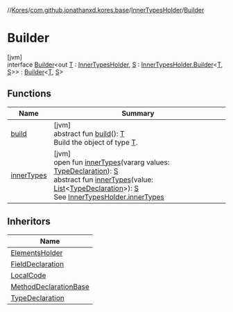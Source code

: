 //[Kores](../../../../index.md)/[com.github.jonathanxd.kores.base](../../index.md)/[InnerTypesHolder](../index.md)/[Builder](index.md)

# Builder

[jvm]\
interface [Builder](index.md)<out [T](index.md) : [InnerTypesHolder](../index.md), [S](index.md) : [InnerTypesHolder.Builder](index.md)<[T](index.md), [S](index.md)>> : [Builder](../../../com.github.jonathanxd.kores.builder/-builder/index.md)<[T](index.md), [S](index.md)>

## Functions

| Name | Summary |
|---|---|
| [build](../../../com.github.jonathanxd.kores.builder/-builder/build.md) | [jvm]<br>abstract fun [build](../../../com.github.jonathanxd.kores.builder/-builder/build.md)(): [T](index.md)<br>Build the object of type [T](../../../com.github.jonathanxd.kores.builder/-builder/index.md). |
| [innerTypes](inner-types.md) | [jvm]<br>open fun [innerTypes](inner-types.md)(vararg values: [TypeDeclaration](../../-type-declaration/index.md)): [S](index.md)<br>abstract fun [innerTypes](inner-types.md)(value: [List](https://kotlinlang.org/api/latest/jvm/stdlib/kotlin.collections/-list/index.html)<[TypeDeclaration](../../-type-declaration/index.md)>): [S](index.md)<br>See [InnerTypesHolder.innerTypes](../inner-types.md) |

## Inheritors

| Name |
|---|
| [ElementsHolder](../../-elements-holder/-builder/index.md) |
| [FieldDeclaration](../../-field-declaration/-builder/index.md) |
| [LocalCode](../../-local-code/-builder/index.md) |
| [MethodDeclarationBase](../../-method-declaration-base/-builder/index.md) |
| [TypeDeclaration](../../-type-declaration/-builder/index.md) |
